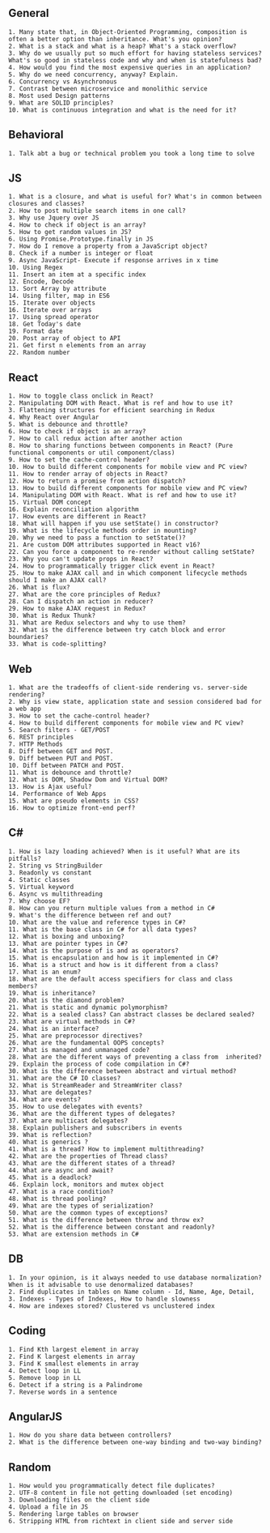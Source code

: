 ## General
	1. Many state that, in Object-Oriented Programming, composition is often a better option than inheritance. What's you opinion?
	2. What is a stack and what is a heap? What's a stack overflow?
	3. Why do we usually put so much effort for having stateless services? What's so good in stateless code and why and when is statefulness bad?
	4. How would you find the most expensive queries in an application?
	5. Why do we need concurrency, anyway? Explain.
	6. Concurrency vs Asynchronous
	7. Contrast between microservice and monolithic service
	8. Most used Design patterns
	9. What are SOLID principles?
	10. What is continuous integration and what is the need for it?


## Behavioral
	1. Talk abt a bug or technical problem you took a long time to solve

## JS
	1. What is a closure, and what is useful for? What's in common between closures and classes?
	2. How to post multiple search items in one call?
	3. Why use Jquery over JS
	4. How to check if object is an array?
	5. How to get random values in JS?
	6. Using Promise.Prototype.finally in JS
	7. How do I remove a property from a JavaScript object?
	8. Check if a number is integer or float
	9. Async JavaScript- Execute if response arrives in x time
	10. Using Regex
	11. Insert an item at a specific index
	12. Encode, Decode 
	13. Sort Array by attribute
	14. Using filter, map in ES6
	15. Iterate over objects
	16. Iterate over arrays
	17. Using spread operator
	18. Get Today's date
	19. Format date
	20. Post array of object to API
	21. Get first n elements from an array
	22. Random number


## React
	1. How to toggle class onclick in React?
	2. Manipulating DOM with React. What is ref and how to use it?
	3. Flattening structures for efficient searching in Redux
	4. Why React over Angular
	5. What is debounce and throttle?
	6. How to check if object is an array?
	7. How to call redux action after another action
	8. How to sharing functions between components in React? (Pure functional components or util component/class)
	9. How to set the cache-control header?
	10. How to build different components for mobile view and PC view? 
	11. How to render array of objects in React?
	12. How to return a promise from action dispatch?
	13. How to build different components for mobile view and PC view? 
	14. Manipulating DOM with React. What is ref and how to use it?
	15. Virtual DOM concept
	16. Explain reconciliation algorithm
	17. How events are different in React?
	18. What will happen if you use setState() in constructor?
	19. What is the lifecycle methods order in mounting?
	20. Why we need to pass a function to setState()?
	21. Are custom DOM attributes supported in React v16?
	22. Can you force a component to re-render without calling setState?
	23. Why you can't update props in React?
	24. How to programmatically trigger click event in React?
	25. How to make AJAX call and in which component lifecycle methods should I make an AJAX call?
	26. What is flux?
	27. What are the core principles of Redux?
	28. Can I dispatch an action in reducer?
	29. How to make AJAX request in Redux? 
	30. What is Redux Thunk?
	31. What are Redux selectors and why to use them?
	32. What is the difference between try catch block and error boundaries?
	33. What is code-splitting?
	

## Web
	1. What are the tradeoffs of client-side rendering vs. server-side rendering?
	2. Why is view state, application state and session considered bad for a web app
	3. How to set the cache-control header?
	4. How to build different components for mobile view and PC view? 
	5. Search filters - GET/POST
	6. REST principles
	7. HTTP Methods
	8. Diff between GET and POST.
	9. Diff between PUT and POST.
	10. Diff between PATCH and POST.
	11. What is debounce and throttle?
	12. What is DOM, Shadow Dom and Virtual DOM?
	13. How is Ajax useful?
	14. Performance of Web Apps
	15. What are pseudo elements in CSS?
	16. How to optimize front-end perf?
	
## C#
	1. How is lazy loading achieved? When is it useful? What are its pitfalls?
	2. String vs StringBuilder
	3. Readonly vs constant
	4. Static classes
	5. Virtual keyword
	6. Async vs multithreading
	7. Why choose EF?
	8. How can you return multiple values from a method in C#
	9. What's the difference between ref and out?
	10. What are the value and reference types in C#?
	11. What is the base class in C# for all data types?
	12. What is boxing and unboxing?
	13. What are pointer types in C#?
	14. What is the purpose of is and as operators?
	15. What is encapsulation and how is it implemented in C#?
	16. What is a struct and how is it different from a class?
	17. What is an enum?
	18. What are the default access specifiers for class and class members?
	19. What is inheritance?
	20. What is the diamond problem?
	21. What is static and dynamic polymorphism?
	22. What is a sealed class? Can abstract classes be declared sealed?
	23. What are virtual methods in C#?
	24. What is an interface?
	25. What are preprocessor directives?
	26. What are the fundamental OOPS concepts?
	27. What is managed and unmanaged code?
	28. What are the different ways of preventing a class from  inherited?
	29. Explain the process of code compilation in C#?
	30. What is the difference between abstract and virtual method?
	31. What are the C# IO classes?
	32. What is StreamReader and StreamWriter class?
	33. What are delegates?
	34. What are events?
	35. How to use delegates with events?
	36. What are the different types of delegates?
	37. What are multicast delegates?
	38. Explain publishers and subscribers in events
	39. What is reflection?
	40. What is generics ?
	41. What is a thread? How to implement multithreading?
	42. What are the properties of Thread class?
	43. What are the different states of a thread?
	44. What are async and await?
	45. What is a deadlock?
	46. Explain lock, monitors and mutex object 
	47. What is a race condition?
	48. What is thread pooling?
	49. What are the types of serialization?
	50. What are the common types of exceptions?
	51. What is the difference between throw and throw ex?
	52. What is the difference between constant and readonly?
	53. What are extension methods in C#
	


## DB
	1. In your opinion, is it always needed to use database normalization? When is it advisable to use denormalized databases?
	2. Find duplicates in tables on Name column - Id, Name, Age, Detail, 
	3. Indexes - Types of Indexes, How to handle slowness
	4. How are indexes stored? Clustered vs unclustered index


## Coding
	1. Find Kth largest element in array
	2. Find K largest elements in array
	3. Find K smallest elements in array
	4. Detect loop in LL
	5. Remove loop in LL
	6. Detect if a string is a Palindrome 
	7. Reverse words in a sentence

## AngularJS
	1. How do you share data between controllers?
	2. What is the difference between one-way binding and two-way binding? 
	
	
## Random
	1. How would you programmatically detect file duplicates?
	2. UTF-8 content in file not getting downloaded (set encoding)
	3. Downloading files on the client side
	4. Upload a file in JS
	5. Rendering large tables on browser
	6. Stripping HTML from richtext in client side and server side
